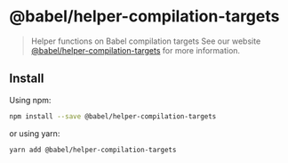 # @babel/helper-compilation-targets
> Helper functions on Babel compilation targets
See our website [@babel/helper-compilation-targets](https://babeljs.io/docs/babel-helper-compilation-targets) for more information.
## Install
Using npm:
```sh
npm install --save @babel/helper-compilation-targets
```
or using yarn:
```sh
yarn add @babel/helper-compilation-targets
```
